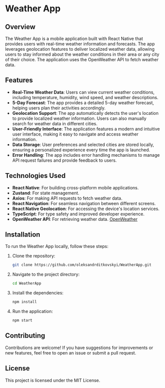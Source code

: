 # Weather App

## Overview

The Weather App is a mobile application built with React Native that provides users with real-time weather information and forecasts. The app leverages geolocation features to deliver localized weather data, allowing users to stay informed about the weather conditions in their area or any city of their choice. The application uses the OpenWeather API to fetch weather data.

## Features

- **Real-Time Weather Data**: Users can view current weather conditions, including temperature, humidity, wind speed, and weather descriptions.
- **5-Day Forecast**: The app provides a detailed 5-day weather forecast, helping users plan their activities accordingly.
- **Geolocation Support**: The app automatically detects the user's location to provide localized weather information. Users can also manually search for weather data in different cities.
- **User-Friendly Interface**: The application features a modern and intuitive user interface, making it easy to navigate and access weather information.
- **Data Storage**: User preferences and selected cities are stored locally, ensuring a personalized experience every time the app is launched.
- **Error Handling**: The app includes error handling mechanisms to manage API request failures and provide feedback to users.

## Technologies Used

- **React Native**: For building cross-platform mobile applications.
- **Zustand**: For state management.
- **Axios**: For making API requests to fetch weather data.
- **React Navigation**: For seamless navigation between different screens.
- **React Native Geolocation**: For accessing the device's location services.
- **TypeScript**: For type safety and improved developer experience.
- **OpenWeather API**: For retrieving weather data. [OpenWeather](https://openweathermap.org/)

## Installation

To run the Weather App locally, follow these steps:

1. Clone the repository:

   ```bash
   git clone https://github.com/oleksandrditkovskyi/WeatherApp.git
   ```

2. Navigate to the project directory:

   ```bash
   cd WeatherApp
   ```

3. Install the dependencies:

   ```bash
   npm install
   ```

4. Run the application:
   ```bash
   npm start
   ```

## Contributing

Contributions are welcome! If you have suggestions for improvements or new features, feel free to open an issue or submit a pull request.

## License

This project is licensed under the MIT License.
